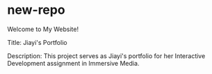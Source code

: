 # new-repo
Welcome to My Website!

Title: 
Jiayi's Portfolio

Description:
This project serves as Jiayi's portfolio for her Interactive Development assignment in Immersive Media. 



